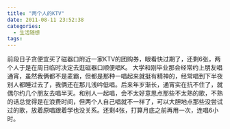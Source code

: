 ```yaml
---
title: "两个人的KTV"
date: 2011-08-11 23:52:38
categories:
  - 生活随想
tags:
---
```


前段日子贪便宜买了磁器口附近一家KTV的团购券，眼看快过期了，还剩6张，两个人于是在周日临时决定去逛磁器口顺便唱K。 大学和刚毕业那会经常约上朋友唱通宵，虽然我俩都不是麦霸，但都是那种一唱起来就挺有精神的，经常唱到下半夜别人都睡过去了，我俩还在那儿浅吟低唱。后来年岁渐长，通宵实在抗不住了，就偶尔约几个朋友去唱半天。和别人一起唱，会不太好意思点那些不太熟的歌，不熟的话总觉得是在浪费时间，但两个人自己唱就不一样了，可以大胆地点那些没尝试过的歌，放着原唱跟着学也没关系。还剩4张，打算月底之前再用一次，连唱6小时。